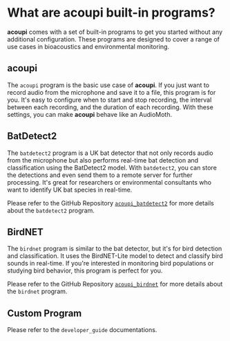 # What are acoupi built-in programs?

**acoupi** comes with a set of built-in programs to get you started without any additional configuration. These programs are designed to cover a range of use cases in bioacoustics and environmental monitoring.

## acoupi

The ``acoupi`` program is the basic use case of **acoupi**. If you just want to record audio from the microphone and save it to a file, this program is for you. It's easy to configure when to start and stop recording, the interval between each recording, and the duration of each recording. With these settings, you can make **acoupi** behave like an AudioMoth.

## BatDetect2

The ``batdetect2`` program is a UK bat detector that not only records audio from the microphone but also performs real-time bat detection and classification using the BatDetect2 model. With ``batdetect2``, you can store the detections and even send them to a remote server for further processing. It's great for
researchers or environmental consultants who want to identify UK bat species in real-time.

Please refer to the GitHub Repository [`acoupi_batdetect2`](https://github.com/acoupi/acoupi_batdetect2) for more details about the ``batdetect2`` program.

## BirdNET
The ``birdnet`` program is similar to the bat detector, but it's for bird detection and classification. It uses the BirdNET-Lite model to detect and classify bird sounds in real-time. If you're interested in monitoring bird populations or studying bird behavior, this program is perfect for you.

Please refer to the GitHub Repository [`acoupi_birdnet`](https://github.com/acoupi/acoupi_birdnet) for more details about the ``birdnet`` program.

## Custom Program
Please refer to the ``developer_guide`` documentations. 